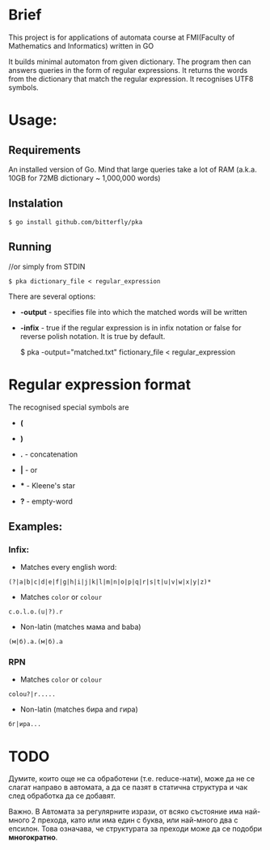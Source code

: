 # Brief

This project is for applications of automata  course at FMI(Faculty of Mathematics and Informatics) written in GO

It builds minimal automaton from given dictionary. The program then can answers queries in the form of regular expressions. It returns the words from the dictionary that match the regular expression.
It recognises UTF8 symbols.

# Usage:

## Requirements

An installed version of Go.
Mind that large queries take a lot of RAM (a.k.a. 10GB for 72MB dictionary ~ 1,000,000 words)

## Instalation

    $ go install github.com/bitterfly/pka


## Running

//or simply from STDIN

    $ pka dictionary_file < regular_expression

There are several options:

* **-output** -  specifies file into which the matched words will be written
* **-infix** - true if the regular expression is in infix notation or false for reverse polish notation. It is true by default.

    $ pka -output="matched.txt" fictionary_file < regular_expression

# Regular expression format

The recognised special symbols are

* **(**

* **)**

* **.** - concatenation

* **|** - or

* **\*** - Kleene's star

* **?** - empty-word

## Examples:

### Infix:

* Matches every english word:

`(?|a|b|c|d|e|f|g|h|i|j|k|l|m|n|o|p|q|r|s|t|u|v|w|x|y|z)*`

* Matches `color` or `colour`

`c.o.l.o.(u|?).r`

* Non-latin (matches мама and baba)

`(м|б).а.(м|б).а`

### RPN

* Matches `color` or `colour`

`colou?|r.....`

* Non-latin (matches бира and гира)

`бг|ира...`


# TODO
Думите, които още не са обработени (т.е. reduce-нати), може да не се слагат направо в автомата, а да се пазят в статична структура и чак след обработка да се добавят.

Важно. В Автомата за регулярните изрази, от всяко състояние има най-много 2 прехода, като или има един с буква, или най-много два с епсилон. Това означава, че структурата за преходи може да се подобри **многократно**.
